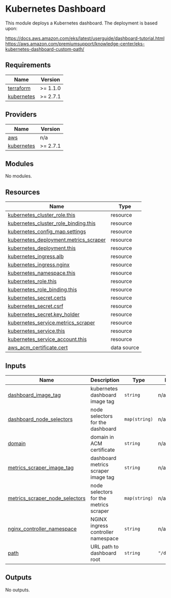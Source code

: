 <!-- BEGIN_TF_DOCS -->
# Kubernetes Dashboard

This module deploys a Kubernetes dashboard. The deployment is based upon:

https://docs.aws.amazon.com/eks/latest/userguide/dashboard-tutorial.html
https://aws.amazon.com/premiumsupport/knowledge-center/eks-kubernetes-dashboard-custom-path/

## Requirements

| Name | Version |
|------|---------|
| <a name="requirement_terraform"></a> [terraform](#requirement\_terraform) | >= 1.1.0 |
| <a name="requirement_kubernetes"></a> [kubernetes](#requirement\_kubernetes) | >= 2.7.1 |

## Providers

| Name | Version |
|------|---------|
| <a name="provider_aws"></a> [aws](#provider\_aws) | n/a |
| <a name="provider_kubernetes"></a> [kubernetes](#provider\_kubernetes) | >= 2.7.1 |

## Modules

No modules.

## Resources

| Name | Type |
|------|------|
| [kubernetes_cluster_role.this](https://registry.terraform.io/providers/hashicorp/kubernetes/latest/docs/resources/cluster_role) | resource |
| [kubernetes_cluster_role_binding.this](https://registry.terraform.io/providers/hashicorp/kubernetes/latest/docs/resources/cluster_role_binding) | resource |
| [kubernetes_config_map.settings](https://registry.terraform.io/providers/hashicorp/kubernetes/latest/docs/resources/config_map) | resource |
| [kubernetes_deployment.metrics_scraper](https://registry.terraform.io/providers/hashicorp/kubernetes/latest/docs/resources/deployment) | resource |
| [kubernetes_deployment.this](https://registry.terraform.io/providers/hashicorp/kubernetes/latest/docs/resources/deployment) | resource |
| [kubernetes_ingress.alb](https://registry.terraform.io/providers/hashicorp/kubernetes/latest/docs/resources/ingress) | resource |
| [kubernetes_ingress.nginx](https://registry.terraform.io/providers/hashicorp/kubernetes/latest/docs/resources/ingress) | resource |
| [kubernetes_namespace.this](https://registry.terraform.io/providers/hashicorp/kubernetes/latest/docs/resources/namespace) | resource |
| [kubernetes_role.this](https://registry.terraform.io/providers/hashicorp/kubernetes/latest/docs/resources/role) | resource |
| [kubernetes_role_binding.this](https://registry.terraform.io/providers/hashicorp/kubernetes/latest/docs/resources/role_binding) | resource |
| [kubernetes_secret.certs](https://registry.terraform.io/providers/hashicorp/kubernetes/latest/docs/resources/secret) | resource |
| [kubernetes_secret.csrf](https://registry.terraform.io/providers/hashicorp/kubernetes/latest/docs/resources/secret) | resource |
| [kubernetes_secret.key_holder](https://registry.terraform.io/providers/hashicorp/kubernetes/latest/docs/resources/secret) | resource |
| [kubernetes_service.metrics_scraper](https://registry.terraform.io/providers/hashicorp/kubernetes/latest/docs/resources/service) | resource |
| [kubernetes_service.this](https://registry.terraform.io/providers/hashicorp/kubernetes/latest/docs/resources/service) | resource |
| [kubernetes_service_account.this](https://registry.terraform.io/providers/hashicorp/kubernetes/latest/docs/resources/service_account) | resource |
| [aws_acm_certificate.cert](https://registry.terraform.io/providers/hashicorp/aws/latest/docs/data-sources/acm_certificate) | data source |

## Inputs

| Name | Description | Type | Default | Required |
|------|-------------|------|---------|:--------:|
| <a name="input_dashboard_image_tag"></a> [dashboard\_image\_tag](#input\_dashboard\_image\_tag) | kubernetes dashboard image tag | `string` | n/a | yes |
| <a name="input_dashboard_node_selectors"></a> [dashboard\_node\_selectors](#input\_dashboard\_node\_selectors) | node selectors for the dashboard | `map(string)` | n/a | yes |
| <a name="input_domain"></a> [domain](#input\_domain) | domain in ACM certificate | `string` | n/a | yes |
| <a name="input_metrics_scraper_image_tag"></a> [metrics\_scraper\_image\_tag](#input\_metrics\_scraper\_image\_tag) | dashboard metrics scraper image tag | `string` | n/a | yes |
| <a name="input_metrics_scraper_node_selectors"></a> [metrics\_scraper\_node\_selectors](#input\_metrics\_scraper\_node\_selectors) | node selectors for the metrics scraper | `map(string)` | n/a | yes |
| <a name="input_nginx_controller_namespace"></a> [nginx\_controller\_namespace](#input\_nginx\_controller\_namespace) | NGINX ingress controller namespace | `string` | n/a | yes |
| <a name="input_path"></a> [path](#input\_path) | URL path to dashboard root | `string` | `"/dashboard"` | no |

## Outputs

No outputs.
<!-- END_TF_DOCS -->